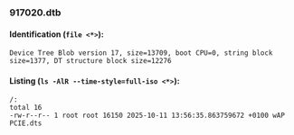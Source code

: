 ### 917020.dtb
#### Identification (`file <*>`):
```
Device Tree Blob version 17, size=13709, boot CPU=0, string block size=1377, DT structure block size=12276
```
#### Listing (`ls -AlR --time-style=full-iso <*>`):
```
/:
total 16
-rw-r--r-- 1 root root 16150 2025-10-11 13:56:35.863759672 +0100 wAP PCIE.dts
```

